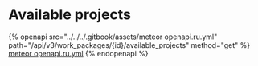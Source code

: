 # Available projects

{% openapi src="../../../.gitbook/assets/meteor openapi.ru.yml" path="/api/v3/work_packages/{id}/available_projects" method="get" %}
[meteor openapi.ru.yml](<../../../.gitbook/assets/meteor openapi.ru.yml>)
{% endopenapi %}
